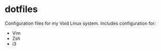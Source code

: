 # dotfiles
Configuration files for my Void Linux system.
Includes configuration for:
  * Vim
  * Zsh
  * i3
 
